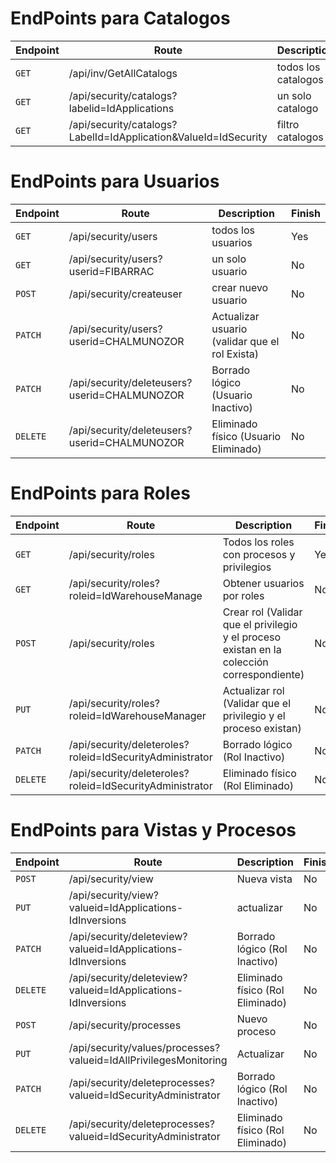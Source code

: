 # EndPoints para Catalogos

Endpoint | Route | Description | Finish | Creator
---------|----------|----------|----------|----------
`GET` | /api/inv/GetAllCatalogs | todos los catalogos | Yes | Kennby
`GET` | /api/security/catalogs?labelid=IdApplications | un solo catalogo | No| Kennby
`GET` | /api/security/catalogs?LabelId=IdApplication&ValueId=IdSecurity | filtro catalogos | No| Kennby

# EndPoints para Usuarios

Endpoint | Route | Description | Finish
---------|----------|----------|----------
`GET` | /api/security/users | todos los usuarios | Yes
`GET` | /api/security/users?userid=FIBARRAC | un solo usuario | No
`POST` | /api/security/createuser | crear nuevo usuario | No
`PATCH` | /api/security/users?userid=CHALMUNOZOR | Actualizar usuario (validar que el rol Exista) | No
`PATCH` | /api/security/deleteusers?userid=CHALMUNOZOR | Borrado lógico (Usuario Inactivo) | No
`DELETE` | /api/security/deleteusers?userid=CHALMUNOZOR| Eliminado físico (Usuario Eliminado) | No

# EndPoints para Roles

Endpoint | Route | Description | Finish
---------|----------|----------|----------
`GET` | /api/security/roles | Todos los roles con procesos y privilegios | Yes
`GET` | /api/security/roles?roleid=IdWarehouseManage | Obtener usuarios por roles | No
`POST` | /api/security/roles | Crear rol (Validar que el privilegio y el proceso existan en la colección correspondiente) | No
`PUT` | /api/security/roles?roleid=IdWarehouseManager | Actualizar rol (Validar que el privilegio y el proceso existan) | No
`PATCH` |  /api/security/deleteroles?roleid=IdSecurityAdministrator | Borrado lógico (Rol Inactivo) | No
`DELETE` |  /api/security/deleteroles?roleid=IdSecurityAdministrator | Eliminado físico (Rol Eliminado) |No

# EndPoints para Vistas y Procesos

Endpoint | Route | Description | Finish
---------|----------|----------|----------
`POST` | /api/security/view | Nueva vista| No
`PUT` | /api/security/view?valueid=IdApplications-IdInversions | actualizar | No
`PATCH` |   /api/security/deleteview?valueid=IdApplications-IdInversions | Borrado lógico (Rol Inactivo) | No
`DELETE` |  /api/security/deleteview?valueid=IdApplications-IdInversions | Eliminado físico (Rol Eliminado) |No
`POST` | /api/security/processes | Nuevo proceso | No
`PUT` | /api/security/values/processes?valueid=IdAllPrivilegesMonitoring | Actualizar | No
`PATCH` |   /api/security/deleteprocesses?valueid=IdSecurityAdministrator | Borrado lógico (Rol Inactivo) | No
`DELETE` |  /api/security/deleteprocesses?valueid=IdSecurityAdministrator | Eliminado físico (Rol Eliminado) |No


